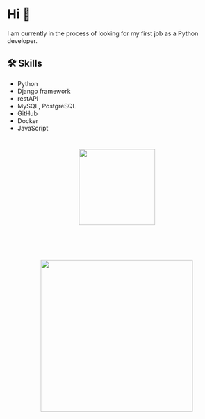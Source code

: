 


# Hi 👋
I am currently in the process of looking for my first job as a Python developer.





## 🛠 Skills
*   Python
*   Django framework
*   restAPI
*   MySQL, PostgreSQL
*   GitHub
*   Docker
*   JavaScript







<div align="center" style="margin: 40px 0">
   <a href="http://linkedin.com/in/%D1%81%D0%B5%D1%80%D0%B3%D0%B5%D0%B9-%D0%BD%D0%B8%D0%BA%D0%B8%D1%82%D0%B8%D0%BD-75738a231">
       <img width="175px" src="https://img.shields.io/badge/LinkedIn-0077B5?style=for-the-badge&logo=linkedin&logoColor=white">
   </a>
</div>

<div align="center" style="margin: 80px 0">
   <a href="https://www.codewars.com/users/KiRastel">
       <img width="350px" src="https://www.codewars.com/users/KiRastel/badges/large">
   </a>
</div>
